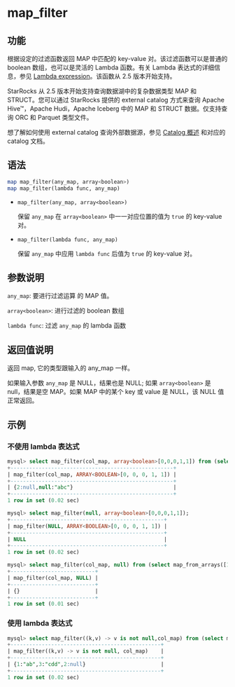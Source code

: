 # map_filter

## 功能

根据设定的过滤函数返回 MAP 中匹配的 key-value 对。该过滤函数可以是普通的 boolean 数组，也可以是灵活的 Lambda 函数。有关 Lambda 表达式的详细信息，参见 [Lambda expression](../Lambda_expression.md)。该函数从 2.5 版本开始支持。

StarRocks 从 2.5 版本开始支持查询数据湖中的复杂数据类型 MAP 和 STRUCT。您可以通过 StarRocks 提供的 external catalog 方式来查询 Apache Hive™，Apache Hudi，Apache Iceberg 中的 MAP 和 STRUCT 数据。仅支持查询 ORC 和 Parquet 类型文件。

想了解如何使用 external catalog 查询外部数据源，参见 [Catalog 概述](../../../data_source/catalog/catalog_overview.md) 和对应的 catalog 文档。

## 语法

```Haskell
map map_filter(any_map, array<boolean>)
map map_filter(lambda func, any_map)
```
- `map_filter(any_map, array<boolean>)`

  保留 `any_map` 在 `array<boolean>` 中一一对应位置的值为 `true` 的 key-value 对。

- `map_filter(lambda func, any_map)`

  保留 `any_map` 中应用 `lambda func` 后值为 `true` 的 key-value 对。

## 参数说明

`any_map`:  要进行过滤运算 的 MAP 值。

`array<boolean>`: 进行过滤的 boolean 数组

`lambda func`: 过滤 `any_map` 的 lambda 函数

## 返回值说明

返回 map, 它的类型跟输入的 any_map 一样。

如果输入参数 `any_map` 是 NULL，结果也是 NULL; 如果 `array<boolean>` 是 null，结果是空 MAP。如果 MAP 中的某个 key 或 value 是 NULL，该 NULL 值正常返回。

## 示例

### 不使用 lambda 表达式
```SQL
mysql> select map_filter(col_map, array<boolean>[0,0,0,1,1]) from (select map_from_arrays([1,3,null,2,null],['ab','cdd',null,null,'abc']) as col_map)A;
+----------------------------------------------------+
| map_filter(col_map, ARRAY<BOOLEAN>[0, 0, 0, 1, 1]) |
+----------------------------------------------------+
| {2:null,null:"abc"}                                |
+----------------------------------------------------+
1 row in set (0.02 sec)

mysql> select map_filter(null, array<boolean>[0,0,0,1,1]);
+-------------------------------------------------+
| map_filter(NULL, ARRAY<BOOLEAN>[0, 0, 0, 1, 1]) |
+-------------------------------------------------+
| NULL                                            |
+-------------------------------------------------+
1 row in set (0.02 sec)

mysql> select map_filter(col_map, null) from (select map_from_arrays([1,3,null,2,null],['ab','cdd',null,null,'abc']) as col_map)A;
+---------------------------+
| map_filter(col_map, NULL) |
+---------------------------+
| {}                        |
+---------------------------+
1 row in set (0.01 sec)
```

### 使用 lambda 表达式
```SQL
mysql> select map_filter((k,v) -> v is not null,col_map) from (select map_from_arrays([1,3,null,2,null],['ab','cdd',null,null,'abc']) as col_map)A;
+------------------------------------------------+
| map_filter((k,v) -> v is not null, col_map)    |
+------------------------------------------------+
| {1:"ab",3:"cdd",2:null}                        |
+------------------------------------------------+
1 row in set (0.02 sec)
```
